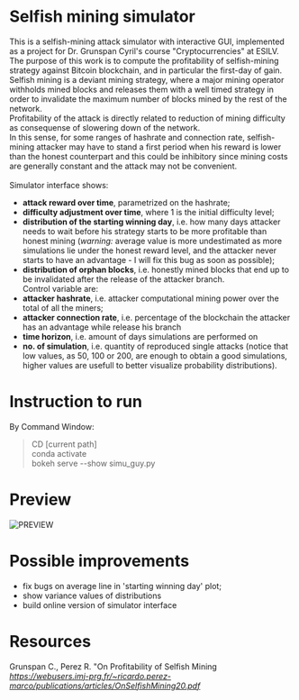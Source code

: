 # Selfish mining simulator
This is a selfish-mining attack simulator with interactive GUI, implemented as a project for Dr. Grunspan Cyril's course "Cryptocurrencies" at ESILV. \
The purpose of this work is to compute the profitability of selfish-mining strategy against Bitcoin blockchain, and in particular the first-day of gain. \
Selfish mining is a deviant mining strategy, where a major mining operator withholds mined blocks and releases them with a well timed strategy in order to invalidate the maximum number of blocks mined by the rest of the network. \
Profitability of the attack is directly related to reduction of mining difficulty as consequense of slowering down of the network. \
In this sense, for some ranges of hashrate and connection rate, selfish-mining attacker may have to stand a first period when his reward is lower than the honest counterpart and this could be inhibitory since mining costs are generally constant and the attack may not be convenient. \
\
Simulator interface shows:
- **attack reward over time**, parametrized on the hashrate;
- **difficulty adjustment over time**, where 1 is the initial difficulty level;
- **distribution of the starting winning day**, i.e. how many days attacker needs to wait before his strategy starts to be more profitable than honest mining (*warning:* average value is more undestimated as more simulations lie under the honest reward level, and the attacker never starts to have an advantage - I will fix this bug as soon as possible);
- **distribution of orphan blocks**, i.e. honestly mined blocks that end up to be invalidated after the release of the attacker branch. 
\
Control variable are:
- **attacker hashrate**, i.e. attacker computational mining power over the total of all the miners;
- **attacker connection rate**, i.e. percentage of the blockchain the attacker has an advantage while release his branch
- **time horizon**, i.e. amount of days simulations are performed on
- **no. of simulation**, i.e. quantity of reproduced single attacks (notice that low values, as 50, 100 or 200, are enough to obtain a good simulations, higher values are usefull to better visualize probability distributions).


# Instruction to run
By Command Window:
> CD [current path] \
> conda activate \
> bokeh serve --show simu_guy.py

# Preview
![PREVIEW](https://i.ibb.co/L1C8QTQ/prev.png)

# Possible improvements
- fix bugs on average line in 'starting winning day' plot;
- show variance values of distributions
- build online version of simulator interface

# Resources
Grunspan C., Perez R. "On Profitability of Selfish Mining \
*https://webusers.imj-prg.fr/~ricardo.perez-marco/publications/articles/OnSelfishMining20.pdf*
